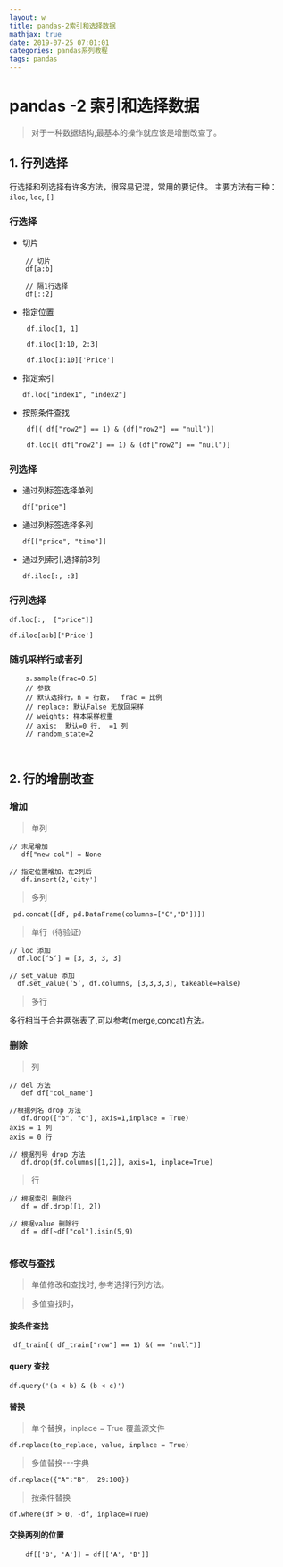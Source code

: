 ```yaml
---
layout: w
title: pandas-2索引和选择数据
mathjax: true
date: 2019-07-25 07:01:01
categories: pandas系列教程
tags: pandas
---
```

# pandas -2 索引和选择数据

> 对于一种数据结构,最基本的操作就应该是增删改查了。

## 1. 行列选择
行选择和列选择有许多方法，很容易记混，常用的要记住。
主要方法有三种： `iloc`, `loc`, `[]`

### 行选择

- 切片 
```
    // 切片
    df[a:b]
    
    // 隔1行选择
    df[::2]
```

- 指定位置

  ` df.iloc[1, 1]`
  
  ` df.iloc[1:10, 2:3]`

  ` df.iloc[1:10]['Price']`
  
- 指定索引

  `df.loc["index1", "index2"]`
- 按照条件查找

  ` df[( df["row2"] == 1) & (df["row2"] == "null")]`
  
  ` df.loc[( df["row2"] == 1) & (df["row2"] == "null")]`

  
### 列选择

- 通过列标签选择单列

    `df["price"]`
  
- 通过列标签选择多列

   `df[["price", "time"]]`
   
- 通过列索引,选择前3列

  `df.iloc[:, :3]` 

### 行列选择

  `df.loc[:,  ["price"]]`

  
  `df.iloc[a:b]['Price']`
  
### 随机采样行或者列

```
    s.sample(frac=0.5)
    // 参数
    // 默认选择行，n = 行数，  frac = 比例
    // replace: 默认False 无放回采样
    // weights: 样本采样权重
    // axis:  默认=0 行,  =1 列
    // random_state=2
    
    
```
  
  
## 2. 行的增删改查

### 增加

> 单列

```
// 末尾增加
   df["new col"] = None
   
// 指定位置增加，在2列后
   df.insert(2,'city') 
```
   
> 多列

   ` pd.concat([df, pd.DataFrame(columns=["C","D"])])`
   
> 单行（待验证）

```
// loc 添加
  df.loc[‘5‘] = [3, 3, 3, 3]
    
// set_value 添加
  df.set_value(‘5‘, df.columns, [3,3,3,3], takeable=False) 
```
> 多行

多行相当于合并两张表了,可以参考(merge,concat)[方法](https://note.youdao.com/)。


### 删除

> 列

```
// del 方法
   def df["col_name"]

//根据列名 drop 方法
   df.drop(["b", "c"], axis=1,inplace = True)
axis = 1 列
axis = 0 行

// 根据列号 drop 方法
   df.drop(df.columns[[1,2]], axis=1, inplace=True)
```

> 行

```
// 根据索引 删除行
   df = df.drop([1, 2])

// 根据value 删除行
   df = df[~df["col"].isin(5,9)
    
```

### 修改与查找

> 单值修改和查找时, 参考选择行列方法。

> 多值查找时，

#### 按条件查找

 ` df_train[( df_train["row"] == 1) &( == "null")]`
 
#### query 查找

 `df.query('(a < b) & (b < c)')`
 
#### 替换

> 单个替换，inplace = True 覆盖源文件

  `df.replace(to_replace, value, inplace = True)`
  
> 多值替换---字典

  `df.replace({"A":"B",  29:100})`
  
> 按条件替换

  `df.where(df > 0, -df, inplace=True)`
  
#### 交换两列的位置

```
    df[['B', 'A']] = df[['A', 'B']]

```








